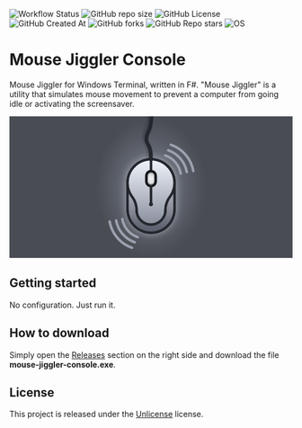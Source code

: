 
![Workflow Status](https://github.com/MaxGripe/mouse-jiggler-console/actions/workflows/dotnet.yml/badge.svg)
![GitHub repo size](https://img.shields.io/github/repo-size/MaxGripe/mouse-jiggler-console)
![GitHub License](https://img.shields.io/github/license/MaxGripe/mouse-jiggler-console)
![GitHub Created At](https://img.shields.io/github/created-at/MaxGripe/mouse-jiggler-console)
![GitHub forks](https://img.shields.io/github/forks/MaxGripe/mouse-jiggler-console)
![GitHub Repo stars](https://img.shields.io/github/stars/MaxGripe/mouse-jiggler-console)
![OS](https://img.shields.io/badge/os-Windows-blue)

# Mouse Jiggler Console

Mouse Jiggler for Windows Terminal, written in F#. "Mouse Jiggler" is a utility that simulates mouse movement to prevent a computer from going idle or activating the screensaver.

![mouse-jiggler-console.png](gfx/mouse-jiggler-console.png)

## Getting started

No configuration. Just run it.

## How to download

Simply open the [Releases](https://github.com/MaxGripe/mouse-jiggler-console/releases) section on the right side and download the file **mouse-jiggler-console.exe**.

## License

This project is released under the [Unlicense](LICENSE) license.

